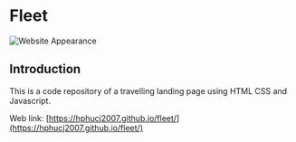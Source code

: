 # Fleet

![Website Appearance](./assets/images/website-appearance.png)

## Introduction

This is a code repository of a travelling landing page using HTML CSS and Javascript.

Web link: [https://hphucj2007.github.io/fleet/](https://hphucj2007.github.io/fleet/)
